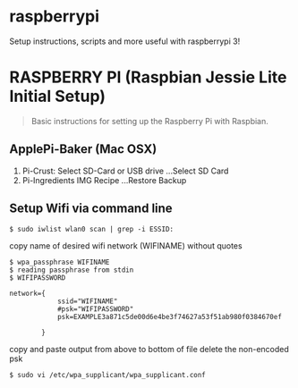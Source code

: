 # raspberrypi
Setup instructions, scripts and more useful with raspberrypi 3!

# RASPBERRY PI (Raspbian Jessie Lite Initial Setup)

> Basic instructions for setting up the Raspberry Pi with Raspbian.

## ApplePi-Baker (Mac OSX)

1. Pi-Crust: Select SD-Card or USB drive
...Select SD Card
2. Pi-Ingredients IMG Recipe
...Restore Backup

## Setup Wifi via command line

`$ sudo iwlist wlan0 scan | grep -i ESSID:`

copy name of desired wifi network (WIFINAME) without quotes

```
$ wpa_passphrase WIFINAME
$ reading passphrase from stdin
$ WIFIPASSWORD
```

```
network={
            ssid="WIFINAME"
            #psk="WIFIPASSWORD"
            psk=EXAMPLE3a871c5de00d6e4be3f74627a53f51ab980f0384670ef

        }
```
copy and paste output from above to bottom of file delete the non-encoded psk

`$ sudo vi /etc/wpa_supplicant/wpa_supplicant.conf`